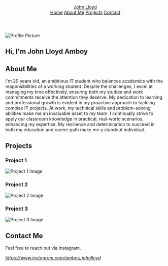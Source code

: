<!DOCTYPE html>
<html lang="en">

<head>
    <meta charset="UTF-8">
    <meta name="viewport" content="width=device-width, initial-scale=1.0">
    <link rel="stylesheet" href="https://cdnjs.cloudflare.com/ajax/libs/font-awesome/6.5.2/css/all.min.css">
    <link rel="stylesheet" href="amboy.css">
    <title>Portfolio Website</title>
</head>

<body>
    <header>
        <a href="#" class="logo">John Lloyd</a>
        <nav>
            <a href="#home" class="active">Home</a>
            <a href="#about">About Me</a>
            <a href="#projects">Projects</a>
            <a href="#contact">Contact</a>
        </nav>
    </header>
    <section class="home" id="home">
        <div class="home-img">
            <img src="C:/Users/DREAM PC/Downloads/main.jpg" alt="Profile Picture">
        </div>
        <div class="home-content">
            <h1>Hi, I'm <span>John Lloyd Amboy</span></h1>
            <div class="social-icons">
                <a href="#"><i class="fa-brands fa-linkedin"></i></a>
                <a href="#"><i class="fa-brands fa-github"></i></a>
                <a href="#"><i class="fa-brands fa-x-twitter"></i></a>
                <a href="#"><i class="fa-brands fa-instagram"></i></a>
            </div>
        </div>
    </section>
    <section id="about">
        <h2>About Me</h2>
        <p>I'm 20 years old, an ambitious IT student who balances academics with the responsibilities of a working
            student. Despite the challenges, I excel at managing my time effectively, ensuring both my studies and work
            commitments receive the attention they deserve. My dedication to learning and professional growth is evident
            in my proactive approach to tackling complex IT projects. At work, my technical skills and problem-solving
            abilities make me an invaluable asset to my team. I continually strive to apply our classroom knowledge in
            practical, real-world scenarios, enhancing my expertise. My resilience and determination to succeed in both
            my education and career path make me a standout individual.</p>
    </section>
    <section id="projects">
        <h2>Projects</h2>
        <div class="project-item">
            <h3>Project 1</h3>
            <img src="C:/Users/DREAM PC/Downloads/dddd.png" alt="Project 1 Image">
        </div>
        <div class="project-item">
            <h3>Project 2</h3>
            <img src="C:/Users/DREAM PC/Downloads/132.png" alt="Project 2 Image">
        </div>
        <div class="project-item">
            <h3>Project 3</h3>
            <img src="C:/Users/DREAM PC/Downloads/LH.png" alt="Project 3 Image">
        </div>
    </section>
    <section id="contact">
        <h2>Contact Me</h2>
        <p>Feel free to reach out via Instagram.</p>
        <div>
            <a href="#"><i class="fa-brands fa-instagram"> https://www.instagram.com/amboy_johnlloyd</i></a>
        </div>
    </section>
</body>

</html>

